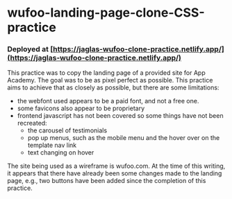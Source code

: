 # wufoo-landing-page-clone-CSS-practice

### Deployed at [https://jaglas-wufoo-clone-practice.netlify.app/](https://jaglas-wufoo-clone-practice.netlify.app/)

This practice was to copy the landing page of a provided site for App Academy. The goal was to be as pixel perfect as possible.
This practice aims to achieve that as closely as possible, but there are some limitations:

- the webfont used appears to be a paid font, and not a free one.
- some favicons also appear to be proprietary 
- frontend javascript has not been covered so some things have not been recreated:
  - the carousel of testimonials
  - pop up menus, such as the mobile menu and the hover over on the template nav link
  - text changing on hover

The site being used as a wireframe is wufoo.com. At the time of this writing, it appears that there have already been some changes made to the landing page, e.g., two buttons have been added since the completion of this practice.
